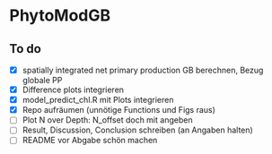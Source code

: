 # PhytoModGB

## To do

- [x] spatially integrated net primary production GB berechnen, Bezug globale PP 
- [x] Difference plots integrieren
- [x] model_predict_chl.R mit Plots integrieren
- [x] Repo aufräumen (unnötige Functions und Figs raus)
- [ ] Plot N over Depth: N_offset doch mit angeben
- [ ] Result, Discussion, Conclusion schreiben (an Angaben halten)
- [ ] README vor Abgabe schön machen
